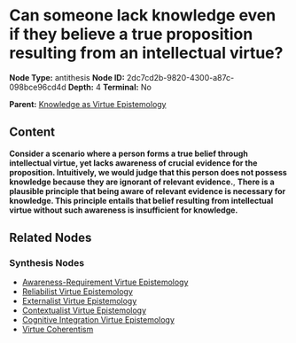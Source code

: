 # Can someone lack knowledge even if they believe a true proposition resulting from an intellectual virtue?

**Node Type:** antithesis
**Node ID:** 2dc7cd2b-9820-4300-a87c-098bce96cd4d
**Depth:** 4
**Terminal:** No

**Parent:** [Knowledge as Virtue Epistemology](knowledge-as-virtue-epistemology-synthesis-9a58d665-fa98-44f9-971f-13034567de34.md)

## Content

**Consider a scenario where a person forms a true belief through intellectual virtue, yet lacks awareness of crucial evidence for the proposition. Intuitively, we would judge that this person does not possess knowledge because they are ignorant of relevant evidence.**, **There is a plausible principle that being aware of relevant evidence is necessary for knowledge. This principle entails that belief resulting from intellectual virtue without such awareness is insufficient for knowledge.**

## Related Nodes

### Synthesis Nodes

- [Awareness-Requirement Virtue Epistemology](awareness-requirement-virtue-epistemology-synthesis-b42493f3-c03f-4b11-81a6-41e9656e737e.md)
- [Reliabilist Virtue Epistemology](reliabilist-virtue-epistemology-synthesis-6cd6f933-7aa9-4646-b0d3-74c92a55c0e0.md)
- [Externalist Virtue Epistemology](externalist-virtue-epistemology-synthesis-31b51e17-fbe9-4d60-8014-d4455a657d79.md)
- [Contextualist Virtue Epistemology](contextualist-virtue-epistemology-synthesis-5e9aefb2-485d-4694-8a66-4cf5db59e7f2.md)
- [Cognitive Integration Virtue Epistemology](cognitive-integration-virtue-epistemology-synthesis-2dd0c2be-c87a-45f1-ba2e-0fb724496ed6.md)
- [Virtue Coherentism](virtue-coherentism-synthesis-1b2aa7e5-4d86-46c5-99c9-8f0ec732f847.md)
